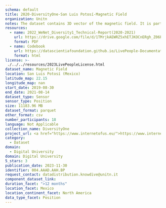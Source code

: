 ```yaml
---
schema: default
title: 2020-DiversityOne-San Luis Potosí-Magnetic Field
organization: Unitn
notes: The dataset contains 3D vector of the magnetic field. It is part of Wenet Diversity 1 data collection, which contains data about the everyday life activities of students coming from 8 different universities located in China, Denmark, India, Italy, Mexico, Mongolia, Paraguay and UK. The data were collected via questionnaires, data coming from 27 smartphone sensors associated to thousand self-reported annotations over a period of 4 weeks.
resources:
  - name: 2022_WeNet_Diversity1_Technical-Report(2020-2021)
    url: https://drive.google.com/file/d/1TMrjkAEWRZ5xhETJKOCnERgh_Z06PO2E/view?usp=drive_link
    format: PDF
  - name: Codebook
    url: https://datascientiafoundation.github.io/LivePeople-Documentation/codebooks/2020_DV1_San-Luis-Potosi_magnetic.html
    format: html
license: >-
 ./../../resources/2023LivePeopleLicense.html
dataset_name: Magnetic Field
location: San Luis Potosí (Mexico)
latitude_map: 22.15
longitude_map: nan
start_date: 2019-08-30
end_date: 2021-08-14
dataset_type: Sensor
sensor_type: Position
size: 11183.96 MB
dataset_format: parquet
other_format: csv
number_participants: 18
language: Not Applicable
collection_name: DiversityOne
project_url: <a href="https://www.internetofus.eu/">https://www.internetofus.eu/</a>
category: 
  - Dataset
domain: 
  - Digital University
domain: Digital University
5_stars: 3
publication_date: 2023-11-30
identifier: 004.AAAD.AAH.BP
request_contact: datadistribution.knowdive@unitn.it
component_dataset_link: 
duration_facet: ">12 months"
location_facet: Mexico
location_continent_facet: North America
data_type_facet: Position
---
```

